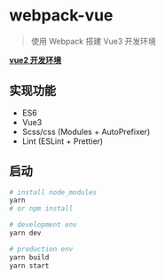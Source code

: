 # webpack-vue

> 使用 Webpack 搭建 Vue3 开发环境

[**vue2 开发环境**](https://github.com/haledc/webpack-vue/tree/vue2)

## 实现功能

- ES6
- Vue3
- Scss/css (Modules + AutoPrefixer)
- Lint (ESLint + Prettier)

## 启动

```bash
# install node_modules
yarn
# or npm install

# development env
yarn dev

# production env
yarn build
yarn start
```
